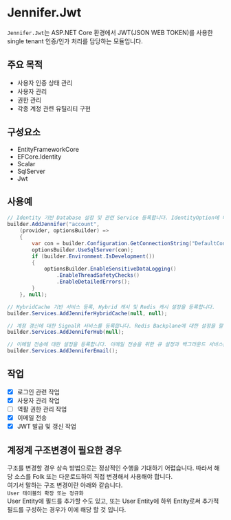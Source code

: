 # Jennifer.Jwt

`Jennifer.Jwt`는 ASP.NET Core 환경에서 JWT(JSON WEB TOKEN)를 사용한 
single tenant 인증/인가 처리를 담당하는 모듈입니다.

## 주요 목적

- 사용자 인증 상태 관리
- 사용자 관리
- 권한 관리
- 각종 계정 관련 유틸리티 구현

## 구성요소

- EntityFrameworkCore
- EFCore.Identity
- Scalar
- SqlServer
- Jwt

## 사용예

```csharp
// Identity 기반 Database 설정 및 관련 Service 등록합니다. IdentityOption에 대한 설정을 할 수 있습니다.
builder.AddJennifer("account", 
    (provider, optionsBuilder) =>
    {
        var con = builder.Configuration.GetConnectionString("DefaultConnection");
        optionsBuilder.UseSqlServer(con);
        if (builder.Environment.IsDevelopment())
        {
            optionsBuilder.EnableSensitiveDataLogging()
                .EnableThreadSafetyChecks()
                .EnableDetailedErrors();
        }
    }, null);

// HybridCache 기반 서비스 등록, Hybrid 캐시 및 Redis 캐시 설정을 등록합니다.
builder.Services.AddJenniferHybridCache(null, null);

// 계정 갱신에 대한 SignalR 서비스를 등록합니다. Redis Backplane에 대한 설정을 할 수 있습니다.
builder.Services.AddJenniferHub(null);

// 이메일 전송에 대한 설정을 등록합니다. 이메일 전송을 위한 큐 설정과 백그라운드 서비스를 등록합니다.
builder.Services.AddJenniferEmail();
```

## 작업

- [X] 로그인 관련 작업
- [X] 사용자 관리 작업
- [ ] 역활 권한 관리 작업
- [X] 이메일 전송
- [X] JWT 발급 및 갱신 작업

## 계정계 구조변경이 필요한 경우

구조를 변경할 경우 상속 방법으로는 정상적인 수행을 기대하기 어렵습니다. 따라서 해당 소스를 Folk 또는 다운로드하여
직접 변경해서 사용해야 합니다.  
여기서 말하는 구조 변경이란 아래와 같습니다.  
`User 테이블의 확장 또는 정규화`  
User Entity에 필드를 추가할 수도 있고, 또는 User Entity에 하위 Entity로써 추가적 필드를 구성하는 경우가 이에 해당 할 것 입니다.